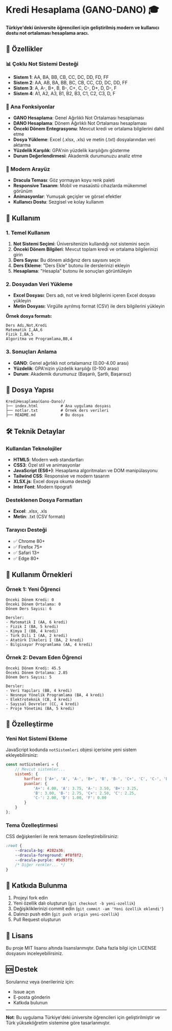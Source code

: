 # Kredi Hesaplama (GANO-DANO) 🎓

**Türkiye'deki üniversite öğrencileri için geliştirilmiş modern ve kullanıcı dostu not ortalaması hesaplama aracı.**

## 🌟 Özellikler

### 📊 Çoklu Not Sistemi Desteği
- **Sistem 1**: AA, BA, BB, CB, CC, DC, DD, FD, FF
- **Sistem 2**: AA, AB, BA, BB, BC, CB, CC, CD, DC, DD, FF  
- **Sistem 3**: A, A-, B+, B, B-, C+, C, C-, D+, D, D-, F
- **Sistem 4**: A1, A2, A3, B1, B2, B3, C1, C2, C3, D, F

### 🎯 Ana Fonksiyonlar
- **GANO Hesaplama**: Genel Ağırlıklı Not Ortalaması hesaplaması
- **DANO Hesaplama**: Dönem Ağırlıklı Not Ortalaması hesaplaması
- **Önceki Dönem Entegrasyonu**: Mevcut kredi ve ortalama bilgilerini dahil etme
- **Dosya Yükleme**: Excel (.xlsx, .xls) ve metin (.txt) dosyalarından veri aktarma
- **Yüzdelik Karşılık**: GPA'nin yüzdelik karşılığını gösterme
- **Durum Değerlendirmesi**: Akademik durumunuzu analiz etme

### 🎨 Modern Arayüz
- **Dracula Teması**: Göz yormayan koyu renk paleti
- **Responsive Tasarım**: Mobil ve masaüstü cihazlarda mükemmel görünüm
- **Animasyonlar**: Yumuşak geçişler ve görsel efektler
- **Kullanıcı Dostu**: Sezgisel ve kolay kullanım

## 🚀 Kullanım

### 1. Temel Kullanım
1. **Not Sistemi Seçimi**: Üniversitenizin kullandığı not sistemini seçin
2. **Önceki Dönem Bilgileri**: Mevcut toplam kredi ve ortalama bilgilerinizi girin
3. **Ders Sayısı**: Bu dönem aldığınız ders sayısını seçin
4. **Ders Ekleme**: "Ders Ekle" butonu ile derslerinizi ekleyin
5. **Hesaplama**: "Hesapla" butonu ile sonuçları görüntüleyin

### 2. Dosyadan Veri Yükleme
- **Excel Dosyası**: Ders adı, not ve kredi bilgilerini içeren Excel dosyası yükleyin
- **Metin Dosyası**: Virgülle ayrılmış format (CSV) ile ders bilgilerini yükleyin

**Örnek dosya formatı:**
```
Ders Adı,Not,Kredi
Matematik I,AA,6
Fizik I,BA,5
Algoritma ve Programlama,BB,4
```

### 3. Sonuçları Anlama
- **GANO**: Genel ağırlıklı not ortalamanız (0.00-4.00 arası)
- **Yüzdelik**: GPA'nizin yüzdelik karşılığı (0-100 arası)
- **Durum**: Akademik durumunuz (Başarılı, Şartlı, Başarısız)

## 📁 Dosya Yapısı

```
KrediHesaplama(Gano-Dano)/
├── index.html          # Ana uygulama dosyası
├── notlar.txt          # Örnek ders verileri
├── README.md           # Bu dosya
```

## 🛠️ Teknik Detaylar

### Kullanılan Teknolojiler
- **HTML5**: Modern web standartları
- **CSS3**: Özel stil ve animasyonlar
- **JavaScript (ES6+)**: Hesaplama algoritmaları ve DOM manipülasyonu
- **Tailwind CSS**: Responsive ve modern tasarım
- **XLSX.js**: Excel dosya okuma desteği
- **Inter Font**: Modern tipografi

### Desteklenen Dosya Formatları
- **Excel**: .xlsx, .xls
- **Metin**: .txt (CSV formatı)

### Tarayıcı Desteği
- ✅ Chrome 80+
- ✅ Firefox 75+
- ✅ Safari 13+
- ✅ Edge 80+

## 📖 Kullanım Örnekleri

### Örnek 1: Yeni Öğrenci
```
Önceki Dönem Kredi: 0
Önceki Dönem Ortalama: 0
Dönem Ders Sayısı: 6

Dersler:
- Matematik I (AA, 6 kredi)
- Fizik I (BA, 5 kredi)
- Kimya I (BB, 4 kredi)
- Türk Dili I (AA, 2 kredi)
- Atatürk İlkeleri I (BA, 2 kredi)
- Bilgisayar Programlama (AA, 4 kredi)
```

### Örnek 2: Devam Eden Öğrenci
```
Önceki Dönem Kredi: 45.5
Önceki Dönem Ortalama: 2.85
Dönem Ders Sayısı: 5

Dersler:
- Veri Yapıları (BB, 4 kredi)
- Nesneye Yönelik Programlama (BA, 4 kredi)
- Elektroteknik (CB, 4 kredi)
- Sayısal Devreler (CC, 4 kredi)
- Proje Yönetimi (BA, 5 kredi)
```

## 🔧 Özelleştirme

### Yeni Not Sistemi Ekleme
JavaScript kodunda `notSistemleri` objesi içerisine yeni sistem ekleyebilirsiniz:

```javascript
const notSistemleri = {
    // Mevcut sistemler...
    sistem5: {
        harfler: ['A+', 'A', 'A-', 'B+', 'B', 'B-', 'C+', 'C', 'C-', 'D', 'F'],
        puanlar: {
            'A+': 4.00, 'A': 3.75, 'A-': 3.50, 'B+': 3.25,
            'B': 3.00, 'B-': 2.75, 'C+': 2.50, 'C': 2.25,
            'C-': 2.00, 'D': 1.00, 'F': 0.00
        }
    }
};
```

### Tema Özelleştirmesi
CSS değişkenleri ile renk temasını özelleştirebilirsiniz:

```css
:root {
    --dracula-bg: #282a36;
    --dracula-foreground: #f8f8f2;
    --dracula-purple: #bd93f9;
    /* Diğer renkler... */
}
```

## 🤝 Katkıda Bulunma

1. Projeyi fork edin
2. Yeni özellik dalı oluşturun (`git checkout -b yeni-ozellik`)
3. Değişikliklerinizi commit edin (`git commit -am 'Yeni özellik eklendi'`)
4. Dalınızı push edin (`git push origin yeni-ozellik`)
5. Pull Request oluşturun

## 📝 Lisans

Bu proje MIT lisansı altında lisanslanmıştır. Daha fazla bilgi için LICENSE dosyasını inceleyebilirsiniz.

## 🆘 Destek

Sorularınız veya önerileriniz için:
- Issue açın
- E-posta gönderin
- Katkıda bulunun

---

**Not**: Bu uygulama Türkiye'deki üniversite öğrencileri için geliştirilmiştir ve Türk yükseköğretim sistemine göre tasarlanmıştır.

